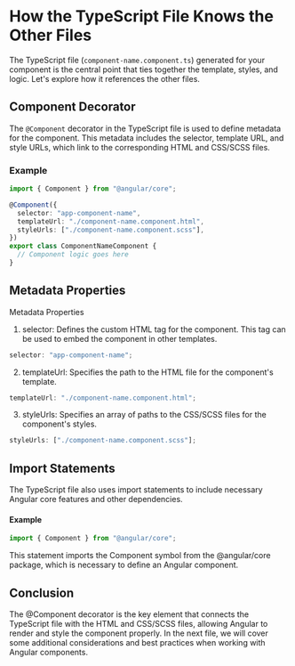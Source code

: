 # How the TypeScript File Knows the Other Files

The TypeScript file (`component-name.component.ts`) generated for your component is the central point that ties together the template, styles, and logic. Let's explore how it references the other files.

## Component Decorator

The `@Component` decorator in the TypeScript file is used to define metadata for the component. This metadata includes the selector, template URL, and style URLs, which link to the corresponding HTML and CSS/SCSS files.

### Example

```typescript
import { Component } from "@angular/core";

@Component({
  selector: "app-component-name",
  templateUrl: "./component-name.component.html",
  styleUrls: ["./component-name.component.scss"],
})
export class ComponentNameComponent {
  // Component logic goes here
}
```

## Metadata Properties

Metadata Properties

1. selector: Defines the custom HTML tag for the component. This tag can be used to embed the component in other templates.

```typescript
selector: "app-component-name";
```

2. templateUrl: Specifies the path to the HTML file for the component's template.

```typescript
templateUrl: "./component-name.component.html";
```

3. styleUrls: Specifies an array of paths to the CSS/SCSS files for the component's styles.

```typescript
styleUrls: ["./component-name.component.scss"];
```

## Import Statements

The TypeScript file also uses import statements to include necessary Angular core features and other dependencies.

#### Example

```typescript
import { Component } from "@angular/core";
```

This statement imports the Component symbol from the @angular/core package, which is necessary to define an Angular component.

## Conclusion

The @Component decorator is the key element that connects the TypeScript file with the HTML and CSS/SCSS files, allowing Angular to render and style the component properly. In the next file, we will cover some additional considerations and best practices when working with Angular components.

